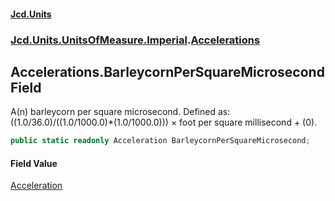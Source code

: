 #### [Jcd.Units](index.md 'index')
### [Jcd.Units.UnitsOfMeasure.Imperial](Jcd.Units.UnitsOfMeasure.Imperial.md 'Jcd.Units.UnitsOfMeasure.Imperial').[Accelerations](Accelerations.md 'Jcd.Units.UnitsOfMeasure.Imperial.Accelerations')

## Accelerations.BarleycornPerSquareMicrosecond Field

A(n) barleycorn per square microsecond. Defined as: ((1.0/36.0)/((1.0/1000.0)*(1.0/1000.0))) × foot per square millisecond + (0).

```csharp
public static readonly Acceleration BarleycornPerSquareMicrosecond;
```

#### Field Value
[Acceleration](Acceleration.md 'Jcd.Units.UnitTypes.Acceleration')